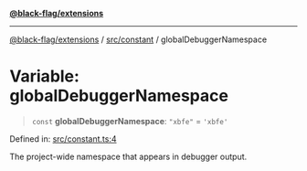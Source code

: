 [**@black-flag/extensions**](../../../README.md)

***

[@black-flag/extensions](../../../README.md) / [src/constant](../README.md) / globalDebuggerNamespace

# Variable: globalDebuggerNamespace

> `const` **globalDebuggerNamespace**: `"xbfe"` = `'xbfe'`

Defined in: [src/constant.ts:4](https://github.com/Xunnamius/black-flag-extensions/blob/f26d26e5a4eef6b4a0f448bac9017f85ea6d5319/src/constant.ts#L4)

The project-wide namespace that appears in debugger output.
